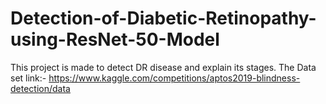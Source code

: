 # Detection-of-Diabetic-Retinopathy-using-ResNet-50-Model
This project is made to detect DR disease and explain its stages.
The Data set link:-    https://www.kaggle.com/competitions/aptos2019-blindness-detection/data
